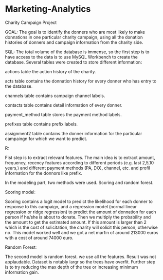 # Marketing-Analytics

Charity Campaign Project

GOAL:
The goal is to identify the donners who are most likely to make donnations in one particular charity campaign, using all the donation histories of donners and campaign information from the charity side.

SQL:
The total volume of the database is immense, so the first step is to have access to the data is to use MySQL Workbench to create the database. Several tables were created to store different information:

actions table the action history of the charity.  

acts table contains the donnation history for every donner who has entry to the database.

channels table contains campaign channel labels.

contacts table contains detail information of every donner.

payment_method table stores the payment method labels.

prefixes table contains prefix labels.

assignment2 table contains the donner information for the particular campaingn for which we want to predict.

R:

Fist step is to extract relevant features. The main idea is to extract amount, frequency, recency features according to different periods (e.g. last 2,5,10 years,) and different payment methods (PA, DO), channel, etc. and profil information for the donnors like prefix.

In the modeling part, two methods were used. Scoring and random forest.

Scoring model:

Scoring contains a logit model to predict the likelihood for each donner to response to this campaign, and a regression model (normal linear regression or ridge regression) to predict the amount of donnation for each person if he/she is about to donate. Then we multiply the probability and the amount to get the extimated amount. If this amount is larger than 2 which is the cost of solicitation, the charity will solicit this person, otherwise no. 
This model worked well and we got a net marfin of around 213000 euros with a cost of around 74000 euro.

Random Forest:

The second model is random forest. we use all the features. Result was not applaudable. Dataset is notably largr so the trees have overfit. Further step is to try reducing the max depth of the tree or increasing minimum information gain. 




